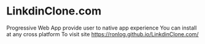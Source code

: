 # LinkdinClone.com
Progressive Web App provide user to native app experience 
You can install at any cross platform 
To visit site https://ronlog.github.io/LinkdinClone.com/
